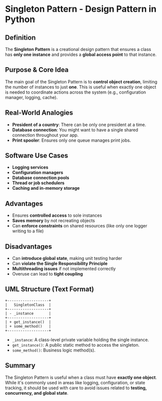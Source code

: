 # Singleton Pattern - Design Pattern in Python

## Definition

The **Singleton Pattern** is a creational design pattern that ensures a class has **only one instance** and provides a **global access point** to that instance.

## Purpose & Core Idea

The main goal of the Singleton Pattern is to **control object creation**, limiting the number of instances to just **one**. This is useful when exactly one object is needed to coordinate actions across the system (e.g., configuration manager, logging, cache).

## Real-World Analogies

* **President of a country**: There can be only one president at a time.
* **Database connection**: You might want to have a single shared connection throughout your app.
* **Print spooler**: Ensures only one queue manages print jobs.

## Software Use Cases

* **Logging services**
* **Configuration managers**
* **Database connection pools**
* **Thread or job schedulers**
* **Caching and in-memory storage**

## Advantages

* Ensures **controlled access** to sole instances
* **Saves memory** by not recreating objects
* Can **enforce constraints** on shared resources (like only one logger writing to a file)

## Disadvantages

* Can **introduce global state**, making unit testing harder
* Can **violate the Single Responsibility Principle**
* **Multithreading issues** if not implemented correctly
* Overuse can lead to **tight coupling**

## UML Structure (Text Format)

```
+-------------------+
|   SingletonClass  |
+-------------------+
| - _instance       |
+-------------------+
| + get_instance()  |
| + some_method()   |
+-------------------+
```

* `_instance`: A class-level private variable holding the single instance.
* `get_instance()`: A public static method to access the singleton.
* `some_method()`: Business logic method(s).

## Summary

The Singleton Pattern is useful when a class must have **exactly one object**. While it's commonly used in areas like logging, configuration, or state tracking, it should be used with care to avoid issues related to **testing, concurrency, and global state**.

